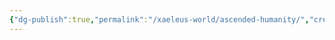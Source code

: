 ```yaml
---
{"dg-publish":true,"permalink":"/xaeleus-world/ascended-humanity/","created":"2024-06-25T20:48:55.826-05:00","updated":"2024-06-25T20:50:00.512-05:00"}
---
```


